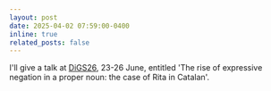 ```yaml
---
layout: post
date: 2025-04-02 07:59:00-0400
inline: true
related_posts: false
---
```


I'll give a talk at [DiGS26](https://sites.google.com/view/digs26oxford), 23-26 June, entitled 'The rise of expressive negation in a proper noun: the case of Rita in Catalan'.
